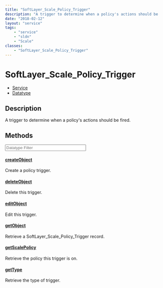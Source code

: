 ```yaml
---
title: "SoftLayer_Scale_Policy_Trigger"
description: "A trigger to determine when a policy's actions should be fired."
date: "2018-02-12"
layout: "service"
tags:
    - "service"
    - "sldn"
    - "Scale"
classes:
    - "SoftLayer_Scale_Policy_Trigger"
---
```

# SoftLayer_Scale_Policy_Trigger
<div id='service-datatype'>
    <ul id='sldn-reference-tabs'>
    <li id='service'> <a href='/reference/services/SoftLayer_Scale_Policy_Trigger' >Service</a></li>    <li id='datatype'> <a href='/reference/datatypes/SoftLayer_Scale_Policy_Trigger' >Datatype</a></li>
    </ul>
</div>

## Description
A trigger to determine when a policy's actions should be fired.



        
<div id="properties" class="content service-content">

## Methods

<div class="view-filters">
    <div class="clearfix">
        <div class="search-input-box">
            <input placeholder="Datatype Filter" onkeyup="titleSearch(inputId='edit-combine', divId='method-div', elementClass='method-row')" 
                type="text" id="edit-combine" value="" size="30" maxlength="128" class="form-text">
        </div>
    </div>
</div>

#### [createObject](/reference/services/SoftLayer_Scale_Policy_Trigger/createObject)
Create a policy trigger.

#### [deleteObject](/reference/services/SoftLayer_Scale_Policy_Trigger/deleteObject)
Delete this trigger.

#### [editObject](/reference/services/SoftLayer_Scale_Policy_Trigger/editObject)
Edit this trigger.

#### [getObject](/reference/services/SoftLayer_Scale_Policy_Trigger/getObject)
Retrieve a SoftLayer_Scale_Policy_Trigger record.

#### [getScalePolicy](/reference/services/SoftLayer_Scale_Policy_Trigger/getScalePolicy)
Retrieve the policy this trigger is on.

#### [getType](/reference/services/SoftLayer_Scale_Policy_Trigger/getType)
Retrieve the type of trigger.

</div>

